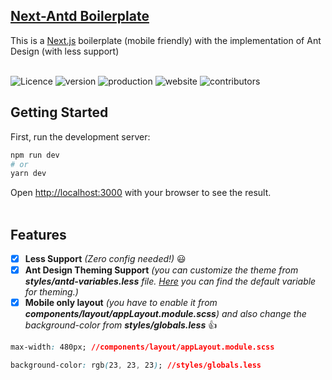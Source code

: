 ## [Next-Antd Boilerplate](https://github.com/hridoy43/next-antd-boilerplate "Next-Antd Boilerplate")

This is a [Next.js](https://nextjs.org/) boilerplate (mobile friendly) with the implementation of Ant Design (with less support)
<br><br>

[//]: # (badges)
![Licence](https://img.shields.io/github/license/hridoy43/next-antd-boilerplate)
![version](https://img.shields.io/github/package-json/v/hridoy43/next-antd-boilerplate)
![production](https://img.shields.io/github/deployments/hridoy43/next-antd-boilerplate/production?label=prod)
![website](https://img.shields.io/website?down_message=down&up_message=online&url=https%3A%2F%2Fnext-antd-boilerplate-hridoy43.vercel.app%2F)
![contributors](https://img.shields.io/github/contributors/hridoy43/next-antd-boilerplate)

## Getting Started
First, run the development server:

```bash
npm run dev
# or
yarn dev
```

Open [http://localhost:3000](http://localhost:3000) with your browser to see the result.
<br><br>
## Features
- [x] **Less Support** _(Zero config needed!)_ 😃<br>
- [x] **Ant Design Theming Support** _(you can customize the theme from **styles/antd-variables.less** file. [Here][theme] you can find the default variable for theming.)_<br>
- [x] **Mobile only layout** _(you have to enable it from **components/layout/appLayout.module.scss**) and also change the background-color from **styles/globals.less**_ 👍
```css
max-width: 480px; //components/layout/appLayout.module.scss

background-color: rgb(23, 23, 23); //styles/globals.less
```



[theme]:<https://github.com/ant-design/ant-design/blob/master/components/style/themes/default.less> "Ant Design Default Less Variables"
